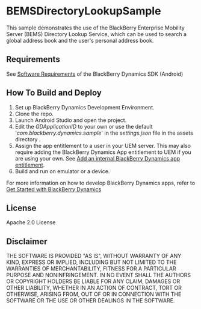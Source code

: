 # BEMSDirectoryLookupSample

This sample demonstrates the use of the BlackBerry Enterprise Mobility Server (BEMS) Directory Lookup Service, which can be used to search a global address book and the user's personal address book.

## Requirements

See [Software Requirements](https://docs.blackberry.com/en/development-tools/blackberry-dynamics-sdk-android/current/blackberry-dynamics-sdk-android-devguide/gwj1489687014271) of the BlackBerry Dynamics SDK (Android) 

## How To Build and Deploy

1. Set up BlackBerry Dynamics Development Environment.
2. Clone the repo. 
3. Launch Android Studio and open the project.
4. Edit the *GDApplicationID* to your own or use the default '*com.blackberry.dynamics.sample*' in the *settings.json* file in the assets directory .
5. Assign the app entitlement to a user in your UEM server. This may also require adding the BlackBerry Dynamics App entitlement to UEM if you are using your own. See [Add an internal BlackBerry Dynamics app entitlement](https://docs.blackberry.com/en/endpoint-management/blackberry-uem/current/managing-apps/managing-blackberry-dynamics-apps).
6. Build and run on emulator or a device.

For more information on how to develop BlackBerry Dynamics apps, refer to [Get Started with BlackBerry Dynamics](https://developers.blackberry.com/us/en/resources/get-started/blackberry-dynamics-getting-started) 

## License

Apache 2.0 License

## Disclaimer

THE SOFTWARE IS PROVIDED "AS IS", WITHOUT WARRANTY OF ANY KIND, EXPRESS OR IMPLIED, INCLUDING BUT NOT LIMITED TO THE WARRANTIES OF MERCHANTABILITY, FITNESS FOR A PARTICULAR PURPOSE AND NONINFRINGEMENT. IN NO EVENT SHALL THE AUTHORS OR COPYRIGHT HOLDERS BE LIABLE FOR ANY CLAIM, DAMAGES OR OTHER LIABILITY, WHETHER IN AN ACTION OF CONTRACT, TORT OR OTHERWISE, ARISING FROM, OUT OF OR IN CONNECTION WITH THE SOFTWARE OR THE USE OR OTHER DEALINGS IN THE SOFTWARE.